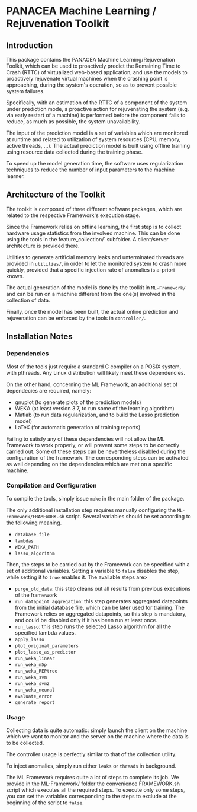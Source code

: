 PANACEA Machine Learning / Rejuvenation Toolkit
===============================================


Introduction
------------

This package contains the PANACEA Machine Learning/Rejuvenation Toolkit,
which can be used to proactively predict the Remaining Time to Crash (RTTC) of
virtualized web-based application, and use the models to proactively
rejuvenate virtual machines when the crashing point is approaching,
during the system's operation, so as to prevent possible system failures.

Specifically, with an estimation of the RTTC of a component of the system 
under prediction mode, a proactive action for rejuvenating the system 
(e.g. via early restart of a machine) is performed before the component fails
to reduce, as much as possible, the system unavailability.

The input of the prediction model is a set of variables which are monitored
at runtime and related to utilization of system resources (CPU, memory, active threads, ...).
The actual prediction model is built using offline training using resource data
collected during the training phase.

To speed up the model generation time, the software uses regularization techniques 
to reduce the number of input parameters to the machine learner.



Architecture of the Toolkit
---------------------------

The toolkit is composed of three different software packages,
which are related to the respective Framework's execution stage.

Since the Framework relies on offline learning, the first step
is to collect hardware usage statistics from the involved machine.
This can be done using the tools in the feature_collection/`
subfolder. A client/server architecture is provided there.

Utilities to generate artificial memory leaks and unterminated
threads are provided in `utilities/`, in order to let the monitored
system to crash more quickly, provided that a specific injection
rate of anomalies is a-priori known.

The actual generation of the model is done by the toolkit
in `ML-Framework/` and can be run on a machine different from
the one(s) involved in the collection of data.

Finally, once the model has been built, the actual online prediction
and rejuvenation can be enforced by the tools in `controller/`. 




Installation Notes
------------------

### Dependencies

Most of the tools just require a standard C compiler on a POSIX
system, with pthreads. Any Linux distribution will likely meet
these dependencies.

On the other hand, concerning the ML Framework, an additional set
of dependecies are required, namely:
  - gnuplot (to generate plots of the prediction models)
  - WEKA (at least version 3.7, to run some of the learning algorithm)
  - Matlab (to run data regularization, and to build the Lasso prediction model)
  - LaTeX (for automatic generation of training reports)
  
Failing to satisfy any of these dependencies will not allow the
ML Framework to work properly, or will prevent some steps to
be correctly carried out. Some of these steps can be nevertheless
disabled during the configuration of the framework. The corresponding
steps can be activated as well depending on the dependencies which
are met on a specific machine.


### Compilation and Configuration

To compile the tools, simply issue `make` in the main folder
of the package.

The only additional installation step requires manually
configuring the `ML-Framework/FRAMEWORK.sh` script. Several
variables should be set according to the following meaning.

  - `database_file`
  - `lambdas`
  - `WEKA_PATH`
  - `lasso_algorithm`

Then, the steps to be carried out by the Framework can be specified
with a set of additional variables. Setting a variable to `false`
disables the step, while setting it to `true` enables it. The available
steps are>

  - `purge_old_data`: this step cleans out all results from previous
						executions of the framework
  - `run_datapoint_aggregation`: this step generates aggregated datapoints
						from the initial database file, which can be later
						used for training. The Framework relies on aggregated
						datapoints, so this step is mandatory, and could be
						disabled only if it has been run at least once.
  - `run_lasso`: this step runs the selected Lasso algorithm for all the
				 specified lambda values.
  - `apply_lasso`
  - `plot_original_parameters`
  - `plot_lasso_as_predictor`
  - `run_weka_linear`
  - `run_weka_m5p`
  - `run_weka_REPtree`
  - `run_weka_svm`
  - `run_weka_svm2`
  - `run_weka_neural`
  - `evaluate_error`
  - `generate_report`


### Usage

Collecting data is quite automatic: simply launch the client
on the machine which we want to monitor and the server on
the machine where the data is to be collected.

The controller usage is perfectly similar to that of the
collection utility.

To inject anomalies, simply run either `leaks` or `threads`
in background.

The ML Framework requires quite a lot of steps to complete
its job. We provide in the ML-Framework/ folder the convenience
FRAMEWORK.sh script which executes all the required steps.
To execute only some steps, you can set the variables
corresponding to the steps to exclude at the beginning of
the script to `false`.
